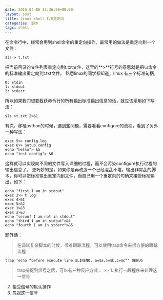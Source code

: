 ```yaml
---
date: 2016-04-06 15:36:00+00:00
layout: post
title: linux shell I/O重定向
categories: 脚本
tags: shell
---
```


在命令行中，经常会用到shell命令的重定向操作，最常用的做法是重定向到一个文件：
```
$ls > t.txt
```
把当前目录的文件列表重定向到t.txt文件，这里的**>**符号的意思就是把```ls```命令的标准输出重定向到t.txt文件。
熟悉linux的同学都知道，linux 有三个标准句柄，
```
0: stdin
1: stdout
2: stderr
```
所以如果我们想要截获命令行的所有输出标准输出信息的话，就应该采用如下写法：
```
$ls >t.txt 2>&1
```
有次，移植python的时候，遇到些问题，需要看看configure的流程，看到了另外一种写法：
```
exec 5>> config.log
exec 6>> Setup.config
echo "hello"> &5
echo "test config"> &6
```
这样就可以实现向不同的文件写入详细的过程，而不会污染configure执行过程的输出信息了。
更巧妙的是，如果你是再改造一个已经混乱不堪，输出非常乱的脚本，你可以把标准输出重定向到文件，而自己用一个重定向的句柄来接管标准输出，如下：
```
echo "first I am in stdout"
exec 3>> t.log
exec 4>&1
exec 5>&2
exec 1>&3
exec 2>&3
echo "seconf I am not in stdout"
echo "third I am in stdout">&4
echo "fourth I am in stderr">&5
```

题外话：
> 在调试复杂脚本的时候，很难跟踪流程，可以使用trap命令来很方便的跟踪流程
```
trap 'echo “before execute line:$LINENO, a=$a,b=$b,c=$c”' DEBUG
```
>  trap捕捉到信号之后，可以有三种反应方式：
    >> 1. 执行一段程序来处理这一信号
2. 接受信号的默认操作
3. 忽视这一信号

